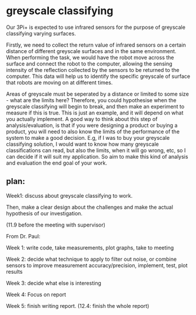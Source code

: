 # greyscale classifying #

Our 3Pi+ is expected to use infrared sensors for the purpose of greyscale classifying varying surfaces.

Firstly, we need to collect the return value of infrared sensors on a certain distance of different greyscale surfaces and in the same environment.
When performing the task, we would have the robot move across the surface and connect the robot to the computer, allowing the sensing intensity of the reflection collected by the sensors to be returned to the computer.
This data will help us to identify the specific greyscale of surface that robots are moving on at different times.

Areas of greyscale must be seperated by a distance or limited to some size - what are the limits here? Therefore, you could hypothesise when the greyscale classifying will begin to break, and then make an experiment to measure if this is true.  This is just an example, and it will depend on what you actually implement.  A good way to think about this step of analysis/evaluation, is that if you were designing a product or buying a product, you will need to also know the limits of the performance of the system to make a good decision.  E.g, if I was to buy your greyscale classifying solution, I would want to know how many greyscale classifications can read, but also the limits, when it will go wrong, etc, so I can decide if it will suit my application.   So aim to make this kind of analysis and evaluation the end goal of your work. 

## plan:  ##
Week1: discuss about greyscale classifying to work. 

Then, make a clear design about the challenges and make the actual hypothesis of our investigation.

(11.9 before the meeting with supervisor)


From Dr. Paul:

Week 1: write code, take measurements, plot graphs, take to meeting

Week 2: decide what technique to apply to filter out noise, or combine sensors to improve measurement accuracy/precision, implement, test, plot results

Week 3: decide what else is interesting

Week 4: Focus on report

Week 5: finish writing report.
(12.4: finish the whole report)


